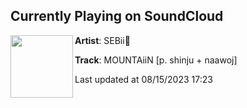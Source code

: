 ## Currently Playing on SoundCloud

[<img align="left" width="100" src="https://i1.sndcdn.com/artworks-iapCHyySeJjcC8t1-p1pGAA-t500x500.jpg">](https://soundcloud.com/sebseb122/mountaiin)

**Artist**: SEBii💫 

**Track**: MOUNTAiiN [p. shinju + naawoj]

Last updated at 08/15/2023 17:23
